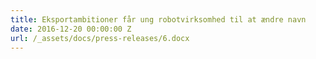 ```yaml
---
title: Eksportambitioner får ung robotvirksomhed til at ændre navn
date: 2016-12-20 00:00:00 Z
url: /_assets/docs/press-releases/6.docx
---
```


